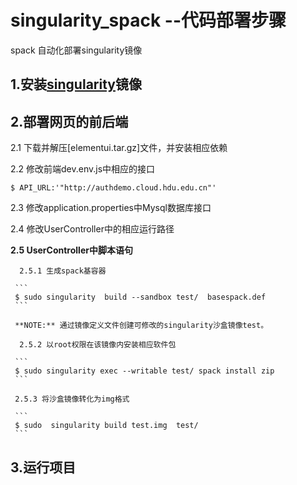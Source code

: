 # singularity_spack --代码部署步骤
spack 自动化部署singularity镜像 

## 1.安装[singularity](https://github.com/cloud-dingyong/singularity_spack/blob/master/singularity_installation.md)镜像


## 2.部署网页的前后端


 2.1 下载并解压[elementui.tar.gz]文件，并安装相应依赖



 2.2 修改前端dev.env.js中相应的接口
```
$ API_URL:'"http://authdemo.cloud.hdu.edu.cn"' 
```


 2.3 修改application.properties中Mysql数据库接口



 2.4 修改UserController中的相应运行路径



 **2.5 UserController中脚本语句**

      2.5.1 生成spack基容器 

     ```
     $ sudo singularity  build --sandbox test/  basespack.def 
     ```

     **NOTE:** 通过镜像定义文件创建可修改的singularity沙盒镜像test。

      2.5.2 以root权限在该镜像内安装相应软件包

     ```
     $ sudo singularity exec --writable test/ spack install zip
     ```

     2.5.3 将沙盒镜像转化为img格式

     ```
     $ sudo  singularity build test.img  test/  
     ```
     
## 3.运行项目
